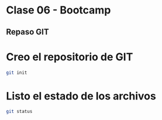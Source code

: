 # Clase 06 - Bootcamp

## Repaso GIT

# Creo el repositorio de GIT

```sh
git init
```

# Listo el estado de los archivos

```sh
git status
```

